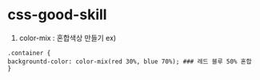 # css-good-skill
1. color-mix : 혼합색상 만들기 
ex)
```
.container {
backgrountd-color: color-mix(red 30%, blue 70%); ### 레드 블루 50% 혼합
}
```
